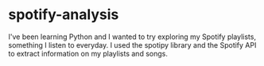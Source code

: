 # spotify-analysis

I've been learning Python and I wanted to try exploring my Spotify playlists, something I listen to everyday. I used the spotipy library and the Spotify API to extract information on my playlists and songs. 
